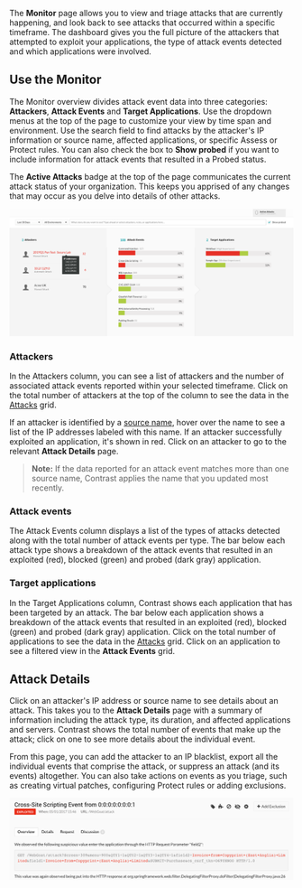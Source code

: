 <!--
title: "Attack Monitor"
description: "Overview of monitoring attacks"
tags: "protect manage attack attacker monitor events"
-->

The **Monitor** page allows you to view and triage attacks that are currently happening, and look back to see attacks that occurred within a specific timeframe. The dashboard gives you the full picture of the attackers that attempted to exploit your applications, the type of attack events detected and which applications were involved. 

## Use the Monitor

The Monitor overview divides attack event data into three categories: **Attackers**, **Attack Events** and **Target Applications**. Use the dropdown menus at the top of the page to customize your view by time span and environment. Use the search field to find attacks by the attacker's IP information or source name, affected applications, or specific Assess or Protect rules. You can also check the box to **Show probed** if you want to include information for attack events that resulted in a Probed status.

The **Active Attacks** badge at the top of the page communicates the current attack status of your organization. This keeps you apprised of any changes that may occur as you delve into details of other attacks.

<a href="assets/images/Attacker-source-name.png" rel="lightbox" title="Use source names to identify attackers"><img class="thumbnail" src="assets/images/Attacker-source-name.png"/></a>

### Attackers

In the Attackers column, you can see a list of attackers and the number of associated attack events reported within your selected timeframe. Click on the total number of attackers at the top of the column to see the data in the [Attacks](user-attacks.html#analyze-attacks) grid. 

If an attacker is identified by a [source name](admin-ipmgmt.html#source-name), hover over the name to see a list of the IP addresses labeled with this name. If an attacker successfully exploited an application, it's shown in red. Click on an attacker to go to the relevant **Attack Details** page. 

> **Note:** If the data reported for an attack event matches more than one source name, Contrast applies the name that you updated most recently.

### Attack events

The Attack Events column displays a list of the types of attacks detected along with the total number of attack events per type. The bar below each attack type shows a breakdown of the attack events that resulted in an exploited (red), blocked (green) and probed (dark gray) application. 

### Target applications

In the Target Applications column, Contrast shows each application that has been targeted by an attack. The bar below each application shows a breakdown of the attack events that resulted in an exploited (red), blocked (green) and probed (dark gray) application. Click on the total number of applications to see the data in the [Attacks](user-attacks.html#analyze-attacks) grid. Click on an application to see a filtered view in the **Attack Events** grid. 

## Attack Details

Click on an attacker's IP address or source name to see details about an attack. This takes you to the **Attack Details** page with a summary of information including the attack type, its duration, and affected applications and servers. Contrast shows the total number of events that make up the attack; click on one to see more details about the individual event.

From this page, you can add the attacker to an IP blacklist, export all the individual events that comprise the attack, or suppress an attack (and its events) altogether. You can also take actions on events as you triage, such as creating virtual patches, configuring Protect rules or adding exclusions.  

<a href="assets/images/Attack_Event.png" rel="lightbox" title="Attack Event Details"><img class="thumbnail" src="assets/images/Attack_Event.png"/></a>

